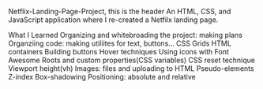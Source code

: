 Netflix-Landing-Page-Project, this is the header
An HTML, CSS, and JavaScript application where I re-created a Netfilx landing page. 

What I Learned
Organizing and whitebroading the project: making plans
Organziing code: making utiliites for text, buttons...
CSS Grids
HTML containers
Building buttons
Hover techniques
Using icons with Font Awesome
Roots and custom properties(CSS variables)
CSS reset technique
Viewport height(vh)
Images: files and uploading to HTML
Pseudo-elements
Z-index
Box-shadowing
Positioning: absolute and relative 

